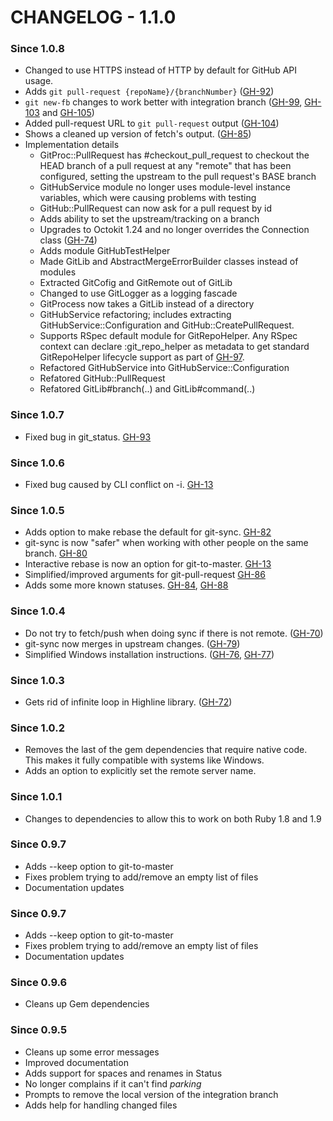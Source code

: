 # CHANGELOG - 1.1.0 #

### Since 1.0.8 ###

* Changed to use HTTPS instead of HTTP by default for GitHub API usage.
* Adds `git pull-request {repoName}/{branchNumber}` ([GH-92](https://github.com/jdigger/git-process/issues/92))
* `git new-fb` changes to work better with integration branch ([GH-99](https://github.com/jdigger/git-process/issues/99),
  [GH-103](https://github.com/jdigger/git-process/issues/103) and [GH-105](https://github.com/jdigger/git-process/issues/105))
* Added pull-request URL to `git pull-request` output ([GH-104](https://github.com/jdigger/git-process/issues/104))
* Shows a cleaned up version of fetch's output. ([GH-85](https://github.com/jdigger/git-process/issues/85))
* Implementation details
    * GitProc::PullRequest has #checkout_pull_request to checkout the HEAD branch of a pull request at any "remote"
      that has been configured, setting the upstream to the pull request's BASE branch
    * GitHubService module no longer uses module-level instance variables, which were causing problems with testing
    * GitHub::PullRequest can now ask for a pull request by id
    * Adds ability to set the upstream/tracking on a branch
    * Upgrades to Octokit 1.24 and no longer overrides the Connection class
      ([GH-74](https://github.com/jdigger/git-process/issues/74))
    * Adds module GitHubTestHelper
    * Made GitLib and AbstractMergeErrorBuilder classes instead of modules
    * Extracted GitCofig and GitRemote out of GitLib
    * Changed to use GitLogger as a logging fascade
    * GitProcess now takes a GitLib instead of a directory
    * GitHubService refactoring; includes extracting GitHubService::Configuration and GitHub::CreatePullRequest.
    * Supports RSpec default module for GitRepoHelper. Any RSpec context can declare :git_repo_helper as metadata to get
      standard GitRepoHelper lifecycle support as part of [GH-97](https://github.com/jdigger/git-process/issues/97).
    * Refactored GitHubService into GitHubService::Configuration
    * Refatored GitHub::PullRequest
    * Refatored GitLib#branch(..) and GitLib#command(..)

### Since 1.0.7 ###

* Fixed bug in git_status. [GH-93](https://github.com/jdigger/git-process/issues/93)

### Since 1.0.6 ###

* Fixed bug caused by CLI conflict on -i. [GH-13](https://github.com/jdigger/git-process/issues/13)

### Since 1.0.5 ###

* Adds option to make rebase the default for git-sync. [GH-82](https://github.com/jdigger/git-process/issues/82)
* git-sync is now "safer" when working with other people on the same branch. [GH-80](https://github.com/jdigger/git-process/issues/80)
* Interactive rebase is now an option for git-to-master. [GH-13](https://github.com/jdigger/git-process/issues/13)
* Simplified/improved arguments for git-pull-request [GH-86](https://github.com/jdigger/git-process/issues/86)
* Adds some more known statuses. [GH-84](https://github.com/jdigger/git-process/issues/84), [GH-88](https://github.com/jdigger/git-process/issues/88)

### Since 1.0.4 ###

* Do not try to fetch/push when doing sync if there is not remote. ([GH-70](https://github.com/jdigger/git-process/issues/70))
* git-sync now merges in upstream changes. ([GH-79](https://github.com/jdigger/git-process/issues/79))
* Simplified Windows installation instructions. ([GH-76](https://github.com/jdigger/git-process/issues/76),
  [GH-77](https://github.com/jdigger/git-process/issues/77))

### Since 1.0.3 ###

* Gets rid of infinite loop in Highline library. ([GH-72](https://github.com/jdigger/git-process/issues/72))

### Since 1.0.2 ###

* Removes the last of the gem dependencies that require native code. This makes it fully compatible
  with systems like Windows.
* Adds an option to explicitly set the remote server name.

### Since 1.0.1 ###

* Changes to dependencies to allow this to work on both Ruby 1.8 and 1.9

### Since 0.9.7 ###

* Adds --keep option to git-to-master
* Fixes problem trying to add/remove an empty list of files
* Documentation updates

### Since 0.9.7 ###

* Adds --keep option to git-to-master
* Fixes problem trying to add/remove an empty list of files
* Documentation updates

### Since 0.9.6 ###

* Cleans up Gem dependencies

### Since 0.9.5 ###

* Cleans up some error messages
* Improved documentation
* Adds support for spaces and renames in Status
* No longer complains if it can't find _parking_
* Prompts to remove the local version of the integration branch
* Adds help for handling changed files
